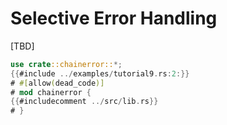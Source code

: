 # Selective Error Handling

[TBD]

~~~rust
use crate::chainerror::*;
{{#include ../examples/tutorial9.rs:2:}}
# #[allow(dead_code)]
# mod chainerror {
{{#includecomment ../src/lib.rs}}
# }
~~~